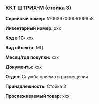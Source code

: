 ### ККТ ШТРИХ-М (стойка 3)  </br>

**Серийный номер:** №0636700006109958 </br>

**Инвентарный номер:** xxx </br>

**Код в 1С:** xxx </br> 

**Вид объекта:** МЦ

**Месяц/год покупки:** xxx </br>

**Документы:** xxx </br>

**Отдел:** Служба приема и размещения  </br>

**Принадлежность:** Стойка 3 </br>

**Прослеживаемый товар:** xxx

